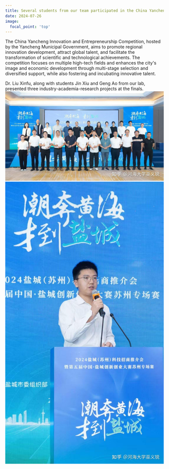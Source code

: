 ```yaml
---
title: Several students from our team participated in the China Yancheng Innovation and Entrepreneurship Competition.
date: 2024-07-26
image:
  focal_point: 'top'
---
```

The China Yancheng Innovation and Entrepreneurship Competition, hosted by the Yancheng Municipal Government, aims to promote regional innovation development, attract global talent, and facilitate the transformation of scientific and technological achievements. The competition focuses on multiple high-tech fields and enhances the city's image and economic development through multi-stage selection and diversified support, while also fostering and incubating innovative talent.
<!--more-->
Dr. Liu Xinfu, along with students Jin Xiu and Geng Ao from our lab, presented three industry-academia-research projects at the finals.
![yc](24-7-26-1.jpg)
![yc](24-7-26-2.jpg)

